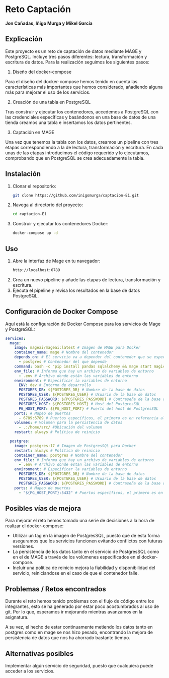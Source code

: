 # Reto Captación

**Jon Cañadas, Iñigo Murga y Mikel García**

## Explicación

Este proyecto es un reto de captación de datos mediante MAGE y PostgreSQL. Incluye tres pasos diferentes: lectura, transformación y escritura de datos. Para la realización seguimos los siguientes pasos:

1. Diseño del docker-compose

Para el diseño del docker-compose hemos tenido en cuenta las características más importantes que hemos considerado, añadiendo alguna más para mejorar el uso de los servicios. 

2. Creación de una tabla en PostgreSQL

Tras construir y ejecutar los contenedores, accedemos a PostgreSQL con las credenciales específicas y basándonos en una base de datos de una tienda creamos una tabla e insertamos los datos pertinentes.

3. Captación en MAGE 

Una vez que tenemos la tabla con los datos, creamos un pipeline con tres etapas correspondiendo a la de lectura, transformación y escritura. En cada unas de las etapas introducimos el código requerido y lo ejecutamos, comprobando que en PostgreSQL se crea adecuadamente la tabla.

## Instalación

1. Clonar el repositorio:
    ```bash
    git clone https://github.com/inigomurga/captacion-E1.git
    ```
2. Navega al directorio del proyecto:
    ```bash
    cd captacion-E1
    ```
3. Construir y ejecutar los contenedores Docker:
    ```bash
    docker-compose up -d
    ```

## Uso

1. Abre la interfaz de Mage en tu navegador:
    ```markdown
    http://localhost:6789
    ```
2. Crea un nuevo pipeline y añade las etapas de lectura, transformación y escritura.
3. Ejecuta el pipeline y revisa los resultados en la base de datos PostgreSQL.

## Configuración de Docker Compose

Aquí está la configuración de Docker Compose para los servicios de Mage y PostgreSQL:

```yaml
services:
  mage:
    image: mageai/mageai:latest # Imagen de MAGE para Docker
    container_name: mage # Nombre del contenedor
    depends_on: # El servicio va a depender del contenedor que se especifique
      - postgres # Contenedor del que depende
    command: bash -c "pip install pandas sqlalchemy && mage start magic" # Ejecuta el comando especificado, en este caso instala una librería y arranca mage
    env_file: # Informa que hay un archivo de variables de entorno
      - .env # Archivo donde están las variables de entorno
    environment: # Especificar la variables de entorno
      ENV: dev # Entorno de desarrollo
      POSTGRES_DB: ${POSTGRES_DB} # Nombre de la base de datos
      POSTGRES_USER: ${POSTGRES_USER} # Usuario de la base de datos
      POSTGRES_PASSWORD: ${POSTGRES_PASSWORD} # Contraseña de la base de datos
      POSTGRES_HOST: ${POSTGRES_HOST} # Host del PostgresSQL
      PG_HOST_PORT: ${PG_HOST_PORT} # Puerto del host de PostgresSQL
    ports: # Mapeo de puertos
      - 6789:6789 # Puertos específicos, el primero es en referencia al puerto local y el segundo al del contenedor de Docker
    volumes: # Volumen para la persistencia de datos
      - .:/home/src/ #Ubicación del volumen
    restart: always # Política de reinicio

  postgres:
    image: postgres:17 # Imagen de PostgresSQL para Docker
    restart: always # Política de reinicio
    container_name: postgres # Nombre del contenedor
    env_file: # Informa que hay un archivo de variables de entorno
      - .env # Archivo donde estan las variables de entorno
    environment: # Especificar la variables de entorno
      POSTGRES_DB: ${POSTGRES_DB} # Nombre de la base de datos
      POSTGRES_USER: ${POSTGRES_USER} # Usuario de la base de datos
      POSTGRES_PASSWORD: ${POSTGRES_PASSWORD} # Contraseña de la base de datos
    ports: # Mapeo de puertos
      - "${PG_HOST_PORT}:5432" # Puertos específicos, el primero es en referencia al puerto local y el segundo al del contenedor de Docker

```

## Posibles vías de mejora

Para mejorar el reto hemos tomado una serie de decisiones a la hora de realizar el docker-compose:

* Utilizar un tag en la imagen de PostgresSQL, puesto que de esta forma aseguramos que los servicios funcionen evitando conflictos con futuras versiones. 
* La persistencia de los datos tanto en el servicio de PostgresSQL como en el de MAGE a través de los volúmenes especificados en el docker-compose.
* Incluir una política de reinicio mejora la fiabilidad y disponibilidad del servicio, reiniciandose en el caso de que el contenedor falle.


## Problemas / Retos encontrados

Durante el reto hemos tenido problemas con el flujo de código entre los integrantes, esto se ha generado por estar poco acostumbrados al uso de git. Por lo que, esperamos ir mejorando mientras avanzamos en la asignatura.

A su vez, el hecho de estar continuamente metiendo los datos tanto en postgres como en mage se nos hizo pesado, encontrando la mejora de persistencia de datos que nos ha ahorrado bastante tiempo.

## Alternativas posibles

Implementar algún servicio de seguridad, puesto que cualquiera puede acceder a los servicios.
